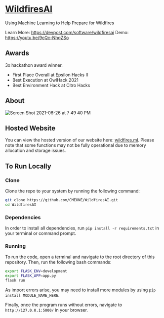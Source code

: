 
# [WildfiresAI](https://wildfires.ml/)

Using Machine Learning to Help Prepare for Wildfires

Learn More: https://devpost.com/software/wildfiresai
Demo: https://youtu.be/9cQc-NhqZSo

## Awards
3x hackathon award winner.

* First Place Overall at Epsilon Hacks II
* Best Execution at OwlHack 2021
* Best Environment Hack at Citro Hacks

## About

![Screen Shot 2021-06-26 at 7 49 40 PM](https://user-images.githubusercontent.com/56781484/123531219-a6c1a580-d6b7-11eb-984c-4d4d00a09088.png)

## Hosted Website
You can view the hosted version of our website here: [wildfires.ml](https://wildfires.ml/). Please note that some functions may not be fully operational due to memory allocation and storage issues.

## To Run Locally

### Clone
Clone the repo to your system by running the following command:

```bash
git clone https://github.com/CMEONE/WildfiresAI.git
cd WildfiresAI
```

### Dependencies
In order to install all dependencies, run `pip install -r requirements.txt` in your terminal or command prompt. 

### Running
To run the code, open a terminal and navigate to the root directory of this repository. Then, run the following bash commands:

```bash
export FLASK_ENV=development
export FLASK_APP=app.py
flask run
```

As import errors arise, you may need to install more modules by using `pip install MODULE_NAME_HERE`.

Finally, once the program runs without errors, navigate to `http://127.0.0.1:5000/` in your browser.
